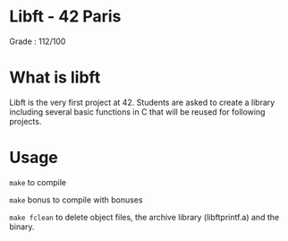# Libft - 42 Paris
Grade : 112/100

# What is libft 
Libft is the very first project at 42. Students are asked to create a library including several basic functions in C that will be reused for following projects.

# Usage

``make`` to compile

``make`` bonus to compile with bonuses

``make fclean`` to delete object files, the archive library (libftprintf.a) and the binary.
